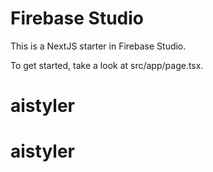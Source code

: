 # Firebase Studio

This is a NextJS starter in Firebase Studio.

To get started, take a look at src/app/page.tsx.
# aistyler
# aistyler
